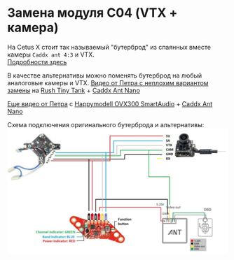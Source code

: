 # Замена модуля С04 (VTX + камера)
На Cetus X стоит так называемый "бутерброд" из спаянных вместе камеры `Caddx ant 4:3` и VTX.  
[Подробности здесь](./../90_Компоненты/Camera_VTX_C04.md)  
 
В качестве альтернативы можно поменять бутерброд на любый аналоговые камеры и VTX. 
[Видео от Петра с неплохим вариантом замены](https://www.youtube.com/watch?v=D5YvAAP_2PU) на [Rush Tiny Tank](https://www.aliexpress.com/item/1005005220811410.htm) + [Caddx Ant Nano](https://www.aliexpress.com/item/4001223701881.html)

[Еще видео от Петра](https://www.youtube.com/watch?v=GuXjhjdSays) с [Happymodell OVX300 SmartAudio](https://www.aliexpress.com/item/1005003080175112.html) + [Caddx Ant Nano](https://www.aliexpress.com/item/4001223701881.html)

Схема подключения оригинального бутерброда и альтернативы:
![](VTX_Camera_FC_schema.jpg)

